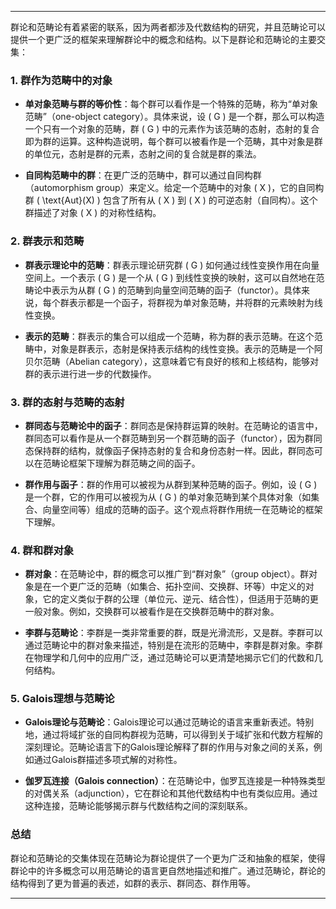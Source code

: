 
---

群论和范畴论有着紧密的联系，因为两者都涉及代数结构的研究，并且范畴论可以提供一个更广泛的框架来理解群论中的概念和结构。以下是群论和范畴论的主要交集：

### 1. **群作为范畴中的对象**
   - **单对象范畴与群的等价性**：每个群可以看作是一个特殊的范畴，称为“单对象范畴”（one-object category）。具体来说，设 \( G \) 是一个群，那么可以构造一个只有一个对象的范畴，群 \( G \) 中的元素作为该范畴的态射，态射的复合即为群的运算。这种构造说明，每个群可以被看作是一个范畴，其中对象是群的单位元，态射是群的元素，态射之间的复合就是群的乘法。
   
   - **自同构范畴中的群**：在更广泛的范畴中，群可以通过自同构群（automorphism group）来定义。给定一个范畴中的对象 \( X \)，它的自同构群 \( \text{Aut}(X) \) 包含了所有从 \( X \) 到 \( X \) 的可逆态射（自同构）。这个群描述了对象 \( X \) 的对称性结构。

### 2. **群表示和范畴**
   - **群表示理论中的范畴**：群表示理论研究群 \( G \) 如何通过线性变换作用在向量空间上。一个表示 \( G \) 是一个从 \( G \) 到线性变换的映射，这可以自然地在范畴论中表示为从群 \( G \) 的范畴到向量空间范畴的函子（functor）。具体来说，每个群表示都是一个函子，将群视为单对象范畴，并将群的元素映射为线性变换。
   
   - **表示的范畴**：群表示的集合可以组成一个范畴，称为群的表示范畴。在这个范畴中，对象是群表示，态射是保持表示结构的线性变换。表示的范畴是一个阿贝尔范畴（Abelian category），这意味着它有良好的核和上核结构，能够对群的表示进行进一步的代数操作。

### 3. **群的态射与范畴的态射**
   - **群同态与范畴论中的函子**：群同态是保持群运算的映射。在范畴论的语言中，群同态可以看作是从一个群范畴到另一个群范畴的函子（functor），因为群同态保持群的结构，就像函子保持态射的复合和身份态射一样。因此，群同态可以在范畴论框架下理解为群范畴之间的函子。

   - **群作用与函子**：群的作用可以被视为从群到某种范畴的函子。例如，设 \( G \) 是一个群，它的作用可以被视为从 \( G \) 的单对象范畴到某个具体对象（如集合、向量空间等）组成的范畴的函子。这个观点将群作用统一在范畴论的框架下理解。

### 4. **群和群对象**
   - **群对象**：在范畴论中，群的概念可以推广到“群对象”（group object）。群对象是在一个更广泛的范畴（如集合、拓扑空间、交换群、环等）中定义的对象，它的定义类似于群的公理（单位元、逆元、结合性），但适用于范畴的更一般对象。例如，交换群可以被看作是在交换群范畴中的群对象。

   - **李群与范畴论**：李群是一类非常重要的群，既是光滑流形，又是群。李群可以通过范畴论中的群对象来描述，特别是在流形的范畴中，李群是群对象。李群在物理学和几何中的应用广泛，通过范畴论可以更清楚地揭示它们的代数和几何结构。

### 5. **Galois理想与范畴论**
   - **Galois理论与范畴论**：Galois理论可以通过范畴论的语言来重新表述。特别地，通过将域扩张的自同构群视为范畴，可以得到关于域扩张和代数方程解的深刻理论。范畴论语言下的Galois理论解释了群的作用与对象之间的关系，例如通过Galois群描述多项式解的对称性。
   
   - **伽罗瓦连接（Galois connection）**：在范畴论中，伽罗瓦连接是一种特殊类型的对偶关系（adjunction），它在群论和其他代数结构中也有类似应用。通过这种连接，范畴论能够揭示群与代数结构之间的深刻联系。

### 总结
群论和范畴论的交集体现在范畴论为群论提供了一个更为广泛和抽象的框架，使得群论中的许多概念可以用范畴论的语言更自然地描述和推广。通过范畴论，群论的结构得到了更为普遍的表述，如群的表示、群同态、群作用等。

---



